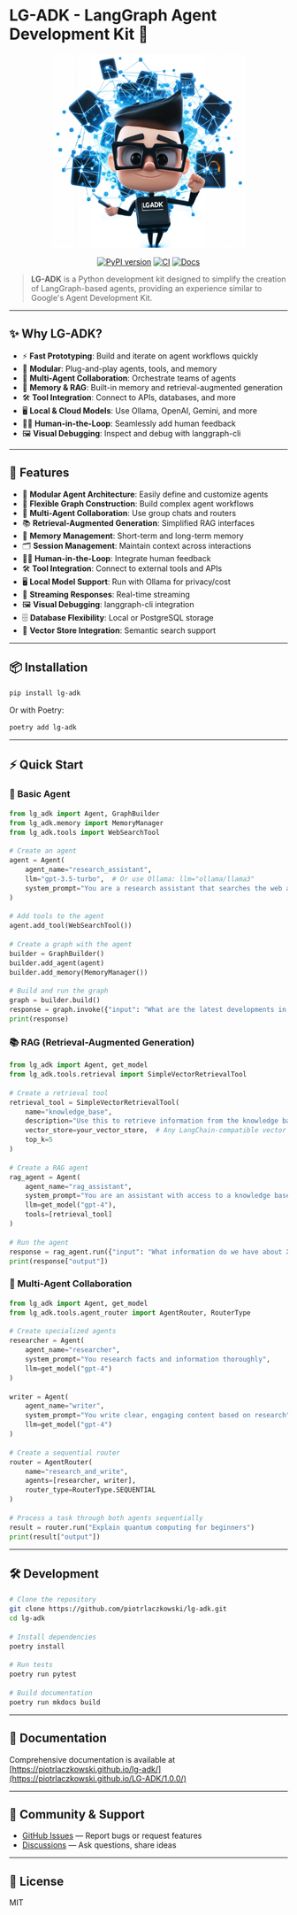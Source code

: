 # LG-ADK - LangGraph Agent Development Kit 🚀

<p align="center">
  <img src="docs/logo.png" width="350"/>
</p>

<p align="center">
  <a href="https://pypi.org/project/lg-adk/"><img src="https://img.shields.io/pypi/v/lg-adk.svg?color=blue" alt="PyPI version"></a>
  <a href="https://github.com/piotrlaczkowski/LG-ADK/actions"><img src="https://github.com/yourusername/LG-ADK/actions/workflows/ci.yml/badge.svg" alt="CI"></a>
  <a href="https://piotrlaczkowski.github.io/LG-ADK/"><img src="https://img.shields.io/badge/docs-online-brightgreen" alt="Docs"></a>
</p>

> **LG-ADK** is a Python development kit designed to simplify the creation of LangGraph-based agents, providing an experience similar to Google's Agent Development Kit.

---

## ✨ Why LG-ADK?

- ⚡ **Fast Prototyping**: Build and iterate on agent workflows quickly
- 🧩 **Modular**: Plug-and-play agents, tools, and memory
- 🤝 **Multi-Agent Collaboration**: Orchestrate teams of agents
- 🧠 **Memory & RAG**: Built-in memory and retrieval-augmented generation
- 🛠️ **Tool Integration**: Connect to APIs, databases, and more
- 🖥️ **Local & Cloud Models**: Use Ollama, OpenAI, Gemini, and more
- 🧑‍💻 **Human-in-the-Loop**: Seamlessly add human feedback
- 🖼️ **Visual Debugging**: Inspect and debug with langgraph-cli

---

## 🚀 Features

- 🤖 **Modular Agent Architecture**: Easily define and customize agents
- 🔗 **Flexible Graph Construction**: Build complex agent workflows
- 👥 **Multi-Agent Collaboration**: Use group chats and routers
- 📚 **Retrieval-Augmented Generation**: Simplified RAG interfaces
- 🧠 **Memory Management**: Short-term and long-term memory
- 🗂️ **Session Management**: Maintain context across interactions
- 🧑‍💻 **Human-in-the-Loop**: Integrate human feedback
- 🛠️ **Tool Integration**: Connect to external tools and APIs
- 🖥️ **Local Model Support**: Run with Ollama for privacy/cost
- 🌊 **Streaming Responses**: Real-time streaming
- 🖼️ **Visual Debugging**: langgraph-cli integration
- 🗄️ **Database Flexibility**: Local or PostgreSQL storage
- 🧬 **Vector Store Integration**: Semantic search support

---

## 📦 Installation

```bash
pip install lg-adk
```

Or with Poetry:

```bash
poetry add lg-adk
```

---

## ⚡ Quick Start

### 🤖 Basic Agent

```python
from lg_adk import Agent, GraphBuilder
from lg_adk.memory import MemoryManager
from lg_adk.tools import WebSearchTool

# Create an agent
agent = Agent(
    agent_name="research_assistant",
    llm="gpt-3.5-turbo",  # Or use Ollama: llm="ollama/llama3"
    system_prompt="You are a research assistant that searches the web and answers questions"
)

# Add tools to the agent
agent.add_tool(WebSearchTool())

# Create a graph with the agent
builder = GraphBuilder()
builder.add_agent(agent)
builder.add_memory(MemoryManager())

# Build and run the graph
graph = builder.build()
response = graph.invoke({"input": "What are the latest developments in AI?"})
print(response)
```

### 📚 RAG (Retrieval-Augmented Generation)

```python
from lg_adk import Agent, get_model
from lg_adk.tools.retrieval import SimpleVectorRetrievalTool

# Create a retrieval tool
retrieval_tool = SimpleVectorRetrievalTool(
    name="knowledge_base",
    description="Use this to retrieve information from the knowledge base",
    vector_store=your_vector_store,  # Any LangChain-compatible vector store
    top_k=5
)

# Create a RAG agent
rag_agent = Agent(
    agent_name="rag_assistant",
    system_prompt="You are an assistant with access to a knowledge base. Use the retrieval tool to answer questions.",
    llm=get_model("gpt-4"),
    tools=[retrieval_tool]
)

# Run the agent
response = rag_agent.run({"input": "What information do we have about X?"})
print(response["output"])
```

### 🤝 Multi-Agent Collaboration

```python
from lg_adk import Agent, get_model
from lg_adk.tools.agent_router import AgentRouter, RouterType

# Create specialized agents
researcher = Agent(
    agent_name="researcher",
    system_prompt="You research facts and information thoroughly",
    llm=get_model("gpt-4")
)

writer = Agent(
    agent_name="writer",
    system_prompt="You write clear, engaging content based on research",
    llm=get_model("gpt-4")
)

# Create a sequential router
router = AgentRouter(
    name="research_and_write",
    agents=[researcher, writer],
    router_type=RouterType.SEQUENTIAL
)

# Process a task through both agents sequentially
result = router.run("Explain quantum computing for beginners")
print(result["output"])
```

---

## 🛠️ Development

```bash
# Clone the repository
git clone https://github.com/piotrlaczkowski/lg-adk.git
cd lg-adk

# Install dependencies
poetry install

# Run tests
poetry run pytest

# Build documentation
poetry run mkdocs build
```

---

## 📖 Documentation

Comprehensive documentation is available at [https://piotrlaczkowski.github.io/lg-adk/](https://piotrlaczkowski.github.io/LG-ADK/1.0.0/)


---

## 💬 Community & Support

- [GitHub Issues](https://github.com/piotrlaczkowski/LG-ADK/issues) — Report bugs or request features
- [Discussions](https://github.com/piotrlaczkowski/LG-ADK/discussions) — Ask questions, share ideas

---

## 📝 License

MIT
